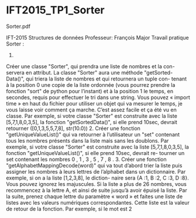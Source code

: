 # IFT2015_TP1_Sorter

Sorter.pdf




IFT-2015 Structures de données
Professeur: François Major
Travail pratique Sorter : 

1.
Créer une classe "Sorter", qui prendra une liste de nombres et la con-
servera en attribut. La classe "Sorter" aura une méthode "getSorted-
Data()", qui triera la liste de nombres et qui retournera un tuple con-
tenant à la position 0 une copie de la liste ordonnée (vous pourrez
prendre la fonction "sort" de python pour l’instant) et à la position 1
le temps, en secondes, requis pour effectuer le tri dans une string.
Vous pouvez « import time » en haut du fichier pour utiliser un objet
qui va mesurer le temps, je vous laisse voir comment ça marche. C’est
assez facile et ça été vu en classe.
Par exemple, si votre classe "Sorter" est construite avec la liste [5,7,1,8,0,3,5],
la fonction "getSortedData()", si elle prend 10sec, devrait retourner
([0,1,3,5,5,7,8], str(10.0))
2.
Créer une fonction "getUniqueValueList()" qui va retourner à l’utilisateur
un "set" contenant tous les nombres présents dans la liste mais sans
les doublons.
Par exemple, si votre classe "Sorter" est construite avec la liste [5,7,1,8,0,3,5],
la fonction "getUniqueValueList()", si elle prend 10sec, devrait re-
tourner un set contenant les nombres 0 , 1 , 3 , 5 , 7 , 8 .
3.
Créer une fonction "getAlphabetMappingDecode(word)" qui va tout
d’abord trier la liste puis assigner les nombres à leurs lettres de l’alphabet
dans un dictionnaire. Par exemple, si on a la liste [1,2,3,8], le diction-
naire sera {A :1, B :2, C :3, D :8}. Vous pouvez ignorez les majuscules.
Si la liste a plus de 26 nombres, vous recommencez à la lettre A,
et ainsi de suite jusqu’à avoir épuisé la liste.
Par la suite, prenez chaque lettre du paramètre « word » et faites
une liste de listes avec les valeurs numériques correspondantes. Cette
liste est la valeur de retour de la fonction. Par exemple, si le mot est 2




